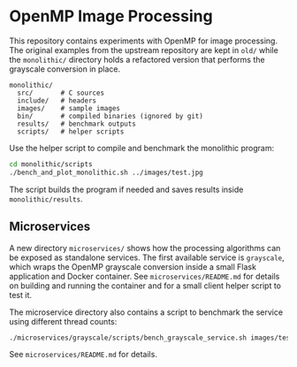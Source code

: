 # OpenMP Image Processing

This repository contains experiments with OpenMP for image processing.  The
original examples from the upstream repository are kept in `old/` while the
`monolithic/` directory holds a refactored version that performs the grayscale
conversion in place.

```
monolithic/
  src/       # C sources
  include/   # headers
  images/    # sample images
  bin/       # compiled binaries (ignored by git)
  results/   # benchmark outputs
  scripts/   # helper scripts
```

Use the helper script to compile and benchmark the monolithic program:

```bash
cd monolithic/scripts
./bench_and_plot_monolithic.sh ../images/test.jpg
```

The script builds the program if needed and saves results inside
`monolithic/results`.

## Microservices

A new directory `microservices/` shows how the processing algorithms can be exposed as standalone services. The first available service is `grayscale`, which wraps the OpenMP grayscale conversion inside a small Flask application and Docker container. See `microservices/README.md` for details on building and running the container and for a small client helper script to test it.

The microservice directory also contains a script to benchmark the service using different thread counts:
```bash
./microservices/grayscale/scripts/bench_grayscale_service.sh images/test.jpg "1 2 4 6" 2 1000
```
See `microservices/README.md` for details.
